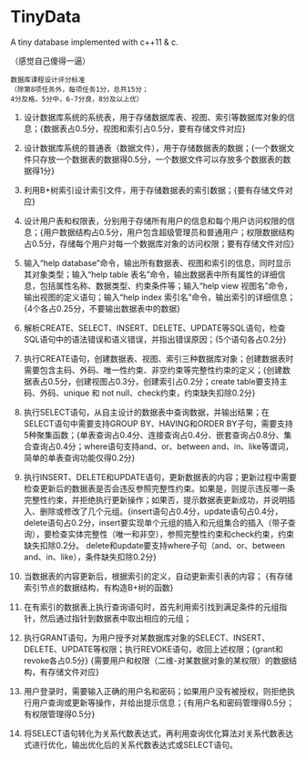 # TinyData
A tiny database implemented with c++11 & c.


（感觉自己傻得一逼）

```
数据库课程设计评分标准
（除第8项任务外，每项任务1分，总共15分；
4分及格，5分中，6-7分良，8分及以上优）
```

1. 设计数据库系统的系统表，用于存储数据库表、视图、索引等数据库对象的信息；{数据表占0.5分，视图和索引占0.5分，要有存储文件对应}

2. 设计数据库系统的普通表（数据文件），用于存储数据表的数据；{一个数据文件只存放一个数据表的数据得0.5分，一个数据文件可以存放多个数据表的数据得1分}

3. 利用B+树索引设计索引文件，用于存储数据表的索引数据；{要有存储文件对应}

4. 设计用户表和权限表，分别用于存储所有用户的信息和每个用户访问权限的信息；{用户数据结构占0.5分，用户包含超级管理员和普通用户；权限数据结构占0.5分，存储每个用户对每一个数据库对象的访问权限；要有存储文件对应}

5. 输入“help database”命令，输出所有数据表、视图和索引的信息，同时显示其对象类型；输入“help table 表名”命令，输出数据表中所有属性的详细信息，包括属性名称、数据类型、约束条件等；输入“help view 视图名”命令，输出视图的定义语句；输入“help index 索引名”命令，输出索引的详细信息；{4个各占0.25分，不要输出数据表中的数据}

6. 解析CREATE、SELECT、INSERT、DELETE、UPDATE等SQL语句，检查SQL语句中的语法错误和语义错误，并指出错误原因；{5个语句各占0.2分}

7. 执行CREATE语句，创建数据表、视图、索引三种数据库对象；创建数据表时需要包含主码、外码、唯一性约束、非空约束等完整性约束的定义；{创建数据表占0.5分，创建视图占0.3分，创建索引占0.2分；create table要支持主码、外码、unique 和 not null、check约束，约束缺失扣除0.2分}

8. 执行SELECT语句，从自主设计的数据表中查询数据，并输出结果；在SELECT语句中需要支持GROUP BY、HAVING和ORDER BY子句，需要支持5种聚集函数；{单表查询占0.4分、连接查询占0.4分、嵌套查询占0.8分、集合查询占0.4分；where语句支持and、or、between and、in、like等谓词，简单的单表查询功能仅得0.2分}

9. 执行INSERT、DELETE和UPDATE语句，更新数据表的内容；更新过程中需要检查更新后的数据表是否会违反参照完整性约束。如果是，则提示违反哪一条完整性约束，并拒绝执行更新操作；如果否，提示数据表更新成功，并说明插入、删除或修改了几个元组。{insert语句占0.4分，update语句占0.4分，delete语句占0.2分，insert要实现单个元组的插入和元组集合的插入（带子查询），要检查实体完整性（唯一和非空），参照完整性约束和check约束，约束缺失扣除0.2分。 delete和update要支持where子句（and、or、between and、in、like），条件缺失扣除0.2分}

10. 当数据表的内容更新后，根据索引的定义，自动更新索引表的内容；
{有存储索引节点的数据结构，有构造B+树的函数}

11. 在有索引的数据表上执行查询语句时，首先利用索引找到满足条件的元组指针，然后通过指针到数据表中取出相应的元组；

12. 执行GRANT语句，为用户授予对某数据库对象的SELECT、INSERT、DELETE、UPDATE等权限；执行REVOKE语句，收回上述权限；{grant和revoke各占0.5分}
{需要用户和权限（二维-对某数据对象的某权限）的数据结构，有存储文件对应}

13. 用户登录时，需要输入正确的用户名和密码；如果用户没有被授权，则拒绝执行用户查询或更新等操作，并给出提示信息；{有用户名和密码管理得0.5分；有权限管理得0.5分}

14. 将SELECT语句转化为关系代数表达式，再利用查询优化算法对关系代数表达式进行优化，输出优化后的关系代数表达式或SELECT语句。


